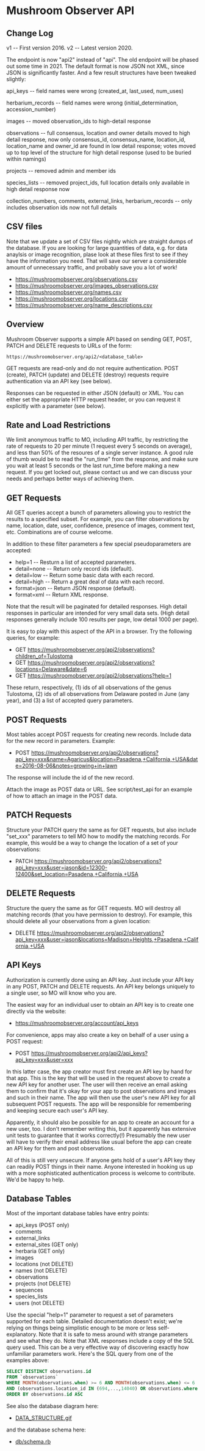 Mushroom Observer API
=====================

Change Log
----------

v1 -- First version 2016.
v2 -- Latest version 2020.

The endpoint is now "api2" instead of "api".  The old endpoint will be phased
out some time in 2021.  The default format is now JSON not XML, since JSON is
significantly faster.  And a few result structures have been tweaked slightly:

api_keys -- field names were wrong (created_at, last_used, num_uses)

herbarium_records -- field names were wrong (initial_determination,
accession_number)

images -- moved observation_ids to high-detail response

observations -- full consensus, location and owner details moved to high detail
response, now only consensus_id, consensus_name, location_id, location_name and
owner_id are found in low detail response; votes moved up to top level of the
structure for high detail response (used to be buried within namings)

projects -- removed admin and member ids

species_lists -- removed project_ids, full location details only available in
high detail response now

collection_numbers, comments, external_links, herbarium_records -- only
includes observation ids now not full details

CSV files
---------

Note that we update a set of CSV files nightly which are straight dumps of the
database.  If you are looking for large quantities of data, e.g. for data
anaylsis or image recognition, plase look at these files first to see if they
have the information you need.  That will save our server a considerable amount
of unnecessary traffic, and probably save you a lot of work!

* https://mushroomobserver.org/observations.csv
* https://mushroomobserver.org/images_observations.csv
* https://mushroomobserver.org/names.csv
* https://mushroomobserver.org/locations.csv
* https://mushroomobserver.org/name_descriptions.csv

Overview
--------

Mushroom Observer supports a simple API based on sending GET, POST, PATCH and
DELETE requests to URLs of the form:
```
https://mushroomobserver.org/api2/<database_table>
```
GET requests are read-only and do not require authentication.  POST (create),
PATCH (update) and DELETE (destroy) requests require authentication via an API
key (see below).

Responses can be requested in either JSON (default) or XML. You can either
set the appropriate HTTP request header, or you can request it explicitly with
a parameter (see below).

Rate and Load Restrictions
--------------------------

We limit anonymous traffic to MO, including API traffic, by restricting the
rate of requests to 20 per minute (1 request every 5 seconds on average), and
less than 50% of the resoures of a single server instance.  A good rule of
thumb would be to read the "run_time" from the response, and make sure you wait
at least 5 seconds or the last run_time before making a new request.  If you
get locked out, please contact us and we can discuss your needs and perhaps
better ways of achieving them.

GET Requests
------------

All GET queries accept a bunch of parameters allowing you to restrict the
results to a specified subset.  For example, you can filter observations by
name, location, date, user, confidence, presence of images, comment text, etc.
Combinations are of course welcome.

In addition to these filter parameters a few special pseudoparameters are
accepted:

* help=1 -- Resturn a list of accepted parameters.
* detail=none -- Return only record ids (default).
* detail=low -- Return some basic data with each record.
* detail=high -- Return a great deal of data with each record.
* format=json -- Return JSON response (default).
* format=xml -- Return XML response.

Note that the result will be paginated for detailed responses.  High detail
responses in particular are intended for very small data sets.  (High detail
responses generally include 100 results per page, low detail 1000 per page).

It is easy to play with this aspect of the API in a browser.  Try the following
queries, for example:

* GET <https://mushroomobserver.org/api2/observations?children_of=Tulostoma>
* GET <https://mushroomobserver.org/api2/observations?locations=Delaware&date=6>
* GET <https://mushroomobserver.org/api2/observations?help=1>

These return, respectively, (1) ids of all observations of the genus Tulostoma,
(2) ids of all observations from Delaware posted in June (any year), and (3) a
list of accepted query parameters.

POST Requests
-------------

Most tables accept POST requests for creating new records.  Include data for
the new record in parameters.  Example:

* POST <https://mushroomobserver.org/api2/observations?api_key=xxx&name=Agaricus&location=Pasadena,+California,+USA&date=2016-08-06&notes=growing+in+lawn>

The response will include the id of the new record.

Attach the image as POST data or URL.  See script/test_api for an example of how
to attach an image in the POST data.

PATCH Requests
--------------

Structure your PATCH query the same as for GET requests, but also include
"set_xxx" parameters to tell MO how to modify the matching records.  For
example, this would be a way to change the location of a set of your
observations:

* PATCH <https://mushroomobserver.org/api2/observations?api_key=xxx&user=jason&id=12300-12400&set_location=Pasadena,+California,+USA>

DELETE Requests
---------------

Structure the query the same as for GET requests.  MO will destroy all matching
records (that you have permission to destroy).  For example, this should delete
all your observations from a given location:

* DELETE <https://mushroomobserver.org/api2/observations?api_key=xxx&user=jason&locations=Madison+Heights,+Pasadena,+California,+USA>

API Keys
-------------

Authorization is currently done using an API key.  Just include your API key in
any POST, PATCH and DELETE requests.  An API key belongs uniquely to a single
user, so MO will know who you are.

The easiest way for an individual user to obtain an API key is to create one
directly via the website:

* <https://mushroomobserver.org/account/api_keys>

For convenience, apps may also create a key on behalf of a user using a POST
request:

* POST <https://mushroomobserver.org/api2/api_keys?api_key=xxx&user=xxx>

In this latter case, the app creator must first create an API key by hand for
that app.  This is the key that will be used in the request above to create a
new API key for another user.  The user will then receive an email asking them
to confirm that it's okay for your app to post observations and images and such
in their name.  The app will then use the user's new API key for all subsequent
POST requests.  The app will be responsible for remembering and keeping secure
each user's API key.

Apparently, it should also be possible for an app to create an account for a
new user, too.  I don't remember writing this, but it apparently has extensive
unit tests to guarantee that it works correctly(!)  Presumably the new user
will have to verify their email address like usual before the app can create an
API key for them and post observations.

All of this is still very unsecure.  If anyone gets hold of a user's API key
they can readily POST things in their name.  Anyone interested in hooking us up
with a more sophisticated authentication process is welcome to contribute.
We'd be happy to help.

Database Tables
---------------

Most of the important database tables have entry points:

* api_keys (POST only)
* comments
* external_links
* external_sites (GET only)
* herbaria (GET only)
* images
* locations (not DELETE)
* names (not DELETE)
* observations
* projects (not DELETE)
* sequences
* species_lists
* users (not DELETE)

Use the special "help=1" parameter to request a set of parameters supported for
each table.  Detailed documentation doesn't exist; we're relying on things
being simplistic enough to be more or less self-explanatory.  Note that it is
safe to mess around with strange parameters and see what they do.  Note that
XML responses include a copy of the SQL query used.  This can be a very
effective way of discovering exactly how unfamiliar parameters work.  Here's
the SQL query from one of the examples above:
```sql
SELECT DISTINCT observations.id
FROM `observations`
WHERE MONTH(observations.when) >= 6 AND MONTH(observations.when) <= 6
AND (observations.location_id IN (694,...,14040) OR observations.where LIKE '%Delaware%')
ORDER BY observations.id ASC
```
See also the database diagram here:

* [DATA_STRUCTURE.gif](DATA_STRUCTURE.gif)

and the database schema here:

* [db/schema.rb](db/schema.rb)
